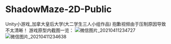 # ShadowMaze-2D-Public
Unity小游戏_加拿大皇后大学(大二学生三人小组作品)
抱歉视频由于压制原因导致不太清晰！
游戏原型内截图一览：
![微信图片_20210411234727](https://user-images.githubusercontent.com/31903646/114338082-56a75e00-9b20-11eb-98ae-1e6ea549eb5e.png)
![微信图片_20210411234638](https://user-images.githubusercontent.com/31903646/114338126-645ce380-9b20-11eb-9b5d-a11296cee6d9.png)

